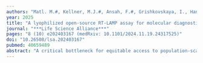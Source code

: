 ```yaml
---
authors: "Matl. M.#, Kellner, M.J.#, Ansah, F.#, Grishkovskaya, I., Handler, D., Heinen, R., Bauer, B., Menendez-Arias, L., Auer, T.O., Prieto-Godino, L.L., Penninger, J.M., Vienna Covid-19 Detection Initiative (VCDI), Awandare, G.A.#, Brennecke, J.#, **Pauli, A.#**"
year: 2025
title: "A lyophilized open-source RT-LAMP assay for molecular diagnostics in resource-limited settings"
journal: "***Life Science Alliance***"
pages: "8 (10) e202403167 (medRxiv: 10.1101/2024.11.19.24317525)"
doi: "10.26508/lsa.202403167"
pubmed: 40659489
abstract: "A critical bottleneck for equitable access to population-scale molecular diagnostics is the limited availability of rapid, inexpensive point-of-care tests, especially in low- and middleincome countries. Here, we developed an open-source reverse transcription loop–mediated isothermal amplification (RT-LAMP) molecular assay for pathogen detection. It is based on nonproprietary enzymes, namely, HIV-1 reverse transcriptase, Bst LF DNA polymerase, and UDG BMTU thermolabile uracil-DNA glycosylase. Formulated as liquid or lyophilized reaction mixtures, these reagents enable sensitive colorimetric detection of respiratory samples without the need for prior nucleic acid isolation. We evaluated our lyophilized RT-LAMP assay on clinical samples with suspected COVID-19 infection, demonstrating high sensitivity and 100% specificity compared with the goldstandard RT–qPCR. Reaction performance was unaffected by prolonged storage of lyophilized reagents at ambient or elevated temperatures. As a proof of concept, we evaluated the robustness and ease of use of lyophilized RT-LAMP reaction mixes through independent laboratory testing of COVID-19 samples in Ghana. Overall, our open-source RT-LAMP assay provides a flexible and scalable point-of-care test that can be adapted for rapid detection of various pathogens in resource-limited settings."
---
```

